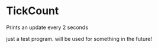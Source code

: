# TickCount
Prints an update every 2 seconds


just a test program. will be used for something in the future!
